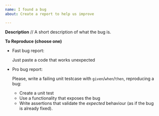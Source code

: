 ```yaml
---
name: I found a bug
about: Create a report to help us improve

---
```


**Description**
// A short description of what the bug is.

**To Reproduce (choose one)**
  - Fast bug report:

    Just paste a code that works unexpected

  - Pro bug report:

    Please, write a failing unit testcase with `given`/`when`/`then`, reproducing a bug:
    - Create a unit test
    - Use a functionality that exposes the bug
    - Write assertions that validate the *expected* behaviour (as if the bug is already fixed).
